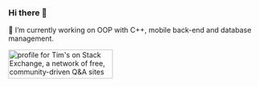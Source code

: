 ### Hi there 👋
🔭 I’m currently working on OOP with C++, mobile back-end and database management.

<a href="https://stackexchange.com/users/21687256"><img src="https://stackexchange.com/users/flair/21687256.png" width="208" height="58" alt="profile for Tim&#39;s on Stack Exchange, a network of free, community-driven Q&amp;A sites" title="profile for Tim&#39;s on Stack Exchange, a network of free, community-driven Q&amp;A sites"></a>


<!--
**Timsword/Timsword** is a ✨ _special_ ✨ repository because its `README.md` (this file) appears on your GitHub profile.

Here are some ideas to get you started:

- 🔭 I’m currently working on ...
- 🌱 I’m currently learning ...
- 👯 I’m looking to collaborate on ...
- 🤔 I’m looking for help with ...
- 💬 Ask me about ...
- 📫 How to reach me: ...
- 😄 Pronouns: ...
- ⚡ Fun fact: ...
-->
